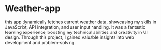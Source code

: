 # Weather-app
 this app dynamically fetches current weather data, showcasing my skills in JavaScript, API integration, and user input handling. It was a fantastic learning experience, boosting my technical abilities and creativity in UI design. Through this project, I gained valuable insights into web development and problem-solving. 
